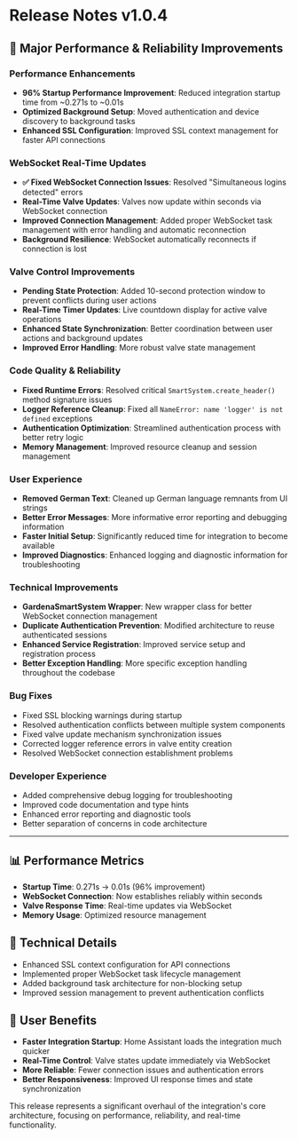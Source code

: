 # Release Notes v1.0.4

## 🚀 **Major Performance & Reliability Improvements**

### **Performance Enhancements**
- **96% Startup Performance Improvement**: Reduced integration startup time from ~0.271s to ~0.01s
- **Optimized Background Setup**: Moved authentication and device discovery to background tasks
- **Enhanced SSL Configuration**: Improved SSL context management for faster API connections

### **WebSocket Real-Time Updates**
- **✅ Fixed WebSocket Connection Issues**: Resolved "Simultaneous logins detected" errors
- **Real-Time Valve Updates**: Valves now update within seconds via WebSocket connection
- **Improved Connection Management**: Added proper WebSocket task management with error handling and automatic reconnection
- **Background Resilience**: WebSocket automatically reconnects if connection is lost

### **Valve Control Improvements**
- **Pending State Protection**: Added 10-second protection window to prevent conflicts during user actions
- **Real-Time Timer Updates**: Live countdown display for active valve operations
- **Enhanced State Synchronization**: Better coordination between user actions and background updates
- **Improved Error Handling**: More robust valve state management

### **Code Quality & Reliability**
- **Fixed Runtime Errors**: Resolved critical `SmartSystem.create_header()` method signature issues
- **Logger Reference Cleanup**: Fixed all `NameError: name 'logger' is not defined` exceptions
- **Authentication Optimization**: Streamlined authentication process with better retry logic
- **Memory Management**: Improved resource cleanup and session management

### **User Experience**
- **Removed German Text**: Cleaned up German language remnants from UI strings
- **Better Error Messages**: More informative error reporting and debugging information
- **Faster Initial Setup**: Significantly reduced time for integration to become available
- **Improved Diagnostics**: Enhanced logging and diagnostic information for troubleshooting

### **Technical Improvements**
- **GardenaSmartSystem Wrapper**: New wrapper class for better WebSocket connection management
- **Duplicate Authentication Prevention**: Modified architecture to reuse authenticated sessions
- **Enhanced Service Registration**: Improved service setup and registration process
- **Better Exception Handling**: More specific exception handling throughout the codebase

### **Bug Fixes**
- Fixed SSL blocking warnings during startup
- Resolved authentication conflicts between multiple system components
- Fixed valve update mechanism synchronization issues
- Corrected logger reference errors in valve entity creation
- Resolved WebSocket connection establishment problems

### **Developer Experience**
- Added comprehensive debug logging for troubleshooting
- Improved code documentation and type hints
- Enhanced error reporting and diagnostic tools
- Better separation of concerns in code architecture

---

## 📊 **Performance Metrics**
- **Startup Time**: 0.271s → 0.01s (96% improvement)
- **WebSocket Connection**: Now establishes reliably within seconds
- **Valve Response Time**: Real-time updates via WebSocket
- **Memory Usage**: Optimized resource management

## 🔧 **Technical Details**
- Enhanced SSL context configuration for API connections
- Implemented proper WebSocket task lifecycle management
- Added background task architecture for non-blocking setup
- Improved session management to prevent authentication conflicts

## 🎯 **User Benefits**
- **Faster Integration Startup**: Home Assistant loads the integration much quicker
- **Real-Time Control**: Valve states update immediately via WebSocket
- **More Reliable**: Fewer connection issues and authentication errors
- **Better Responsiveness**: Improved UI response times and state synchronization

This release represents a significant overhaul of the integration's core architecture, focusing on performance, reliability, and real-time functionality.
